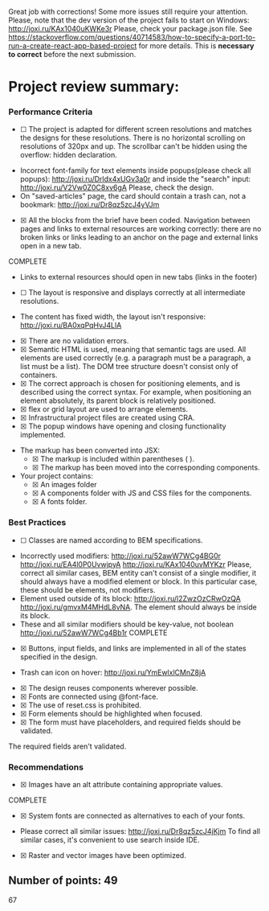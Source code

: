 Great job with corrections! Some more issues still require your attention. Please, note that the dev version of the project fails to start on Windows: http://joxi.ru/KAx1040uKWKe3r Please, check your package.json file. See https://stackoverflow.com/questions/40714583/how-to-specify-a-port-to-run-a-create-react-app-based-project for more details. This is **necessary to correct** before the next submission.

# Project review summary:
### Performance Criteria    
- [ ] <!--14.429--> The project is adapted for different screen resolutions and matches the designs for these resolutions. There is no horizontal scrolling on resolutions of 320px and up. The scrollbar can't be hidden using the overflow: hidden declaration.

* Incorrect font-family for text elements inside popups(please check all popups): http://joxi.ru/Drldx4xUGv3a0r and inside the "search" input: http://joxi.ru/V2Vw0Z0C8xv6gA Please, check the design.
* On "saved-articles" page, the card should contain a trash can, not a bookmark: http://joxi.ru/Dr8qz5zcJ4yVJm

- [x] <!--14.429--> All the blocks from the brief have been coded. Navigation between pages and links to external resources are working correctly: there are no broken links or links leading to an anchor on the page and external links open in a new tab.
COMPLETE
* Links to external resources should open in new tabs (links in the footer)

- [ ] <!--14.429--> The layout is responsive and displays correctly at all intermediate resolutions.

* The content has fixed width, the layout isn't responsive: http://joxi.ru/BA0xqPqHvJ4LlA

- [x] <!--3.38--> There are no validation errors.
- [x] <!--3.38--> Semantic HTML is used, meaning that semantic tags are used. All elements are used correctly (e.g. a paragraph must be a paragraph, a list must be a list). The DOM tree structure doesn't consist only of <div> containers.
- [x] <!--3.38--> The correct approach is chosen for positioning elements, and is described using the correct syntax. For example, when positioning an element absolutely, its parent block is relatively positioned.
- [x] <!--3.38--> flex or grid layout are used to arrange elements.
- [x] <!--3.38--> Infrastructural project files are created using CRA.
- [x] <!--3.38--> The popup windows have opening and closing functionality implemented.
- The markup has been converted into JSX:
	- [x] <!--3.38--> The markup is included within parentheses ( ).
	- [x] <!--3.38--> The markup has been moved into the corresponding components.
- Your project contains:
	- [x] <!--3.38--> An images folder
	- [x] <!--3.38--> A components folder with JS and CSS files for the components.
	- [x] <!--3.38--> A fonts folder.
	
### Best Practices
- [ ] <!--2.143--> Classes are named according to BEM specifications.

* Incorrectly used modifiers: http://joxi.ru/52awW7WCg4BG0r http://joxi.ru/EA4l0P0UvwjpyA http://joxi.ru/KAx1040uvMYKzr Please, correct all similar cases, BEM entity can't consist of a single modifier, it should always have a modified element or block. In this particular case, these should be elements, not modifiers.
* Element used outside of its block: http://joxi.ru/l2ZwzOzCRwOzQA http://joxi.ru/gmvxM4MHdL8vNA. The element should always be inside its block.
* These and all similar modifiers should be key-value, not boolean http://joxi.ru/52awW7WCg4Bb1r
COMPLETE
- [x] <!--2.143--> Buttons, input fields, and links are implemented in all of the states specified in the design.

* Trash can icon on hover: http://joxi.ru/YmEwlxlCMnZ8jA

- [x] <!--2.143--> The design reuses components wherever possible.
- [x] <!--2.143--> Fonts are connected using @font-face.
- [x] <!--2.143--> The use of reset.css is prohibited.
- [x] <!--2.143--> Form elements should be highlighted when focused.
- [x] <!--2.143--> The form must have placeholders, and required fields should be validated.
The required fields aren't validated.

### Recommendations
- [x] <!--1.67--> Images have an alt attribute containing appropriate values.
COMPLETE
- [x] <!--1.67--> System fonts are connected as alternatives to each of your fonts.
* Please correct all similar issues: http://joxi.ru/Dr8qz5zcJ4jKjm To find all similar cases, it's convenient to use search inside IDE.
- [x] <!--1.67--> Raster and vector images have been optimized.

## Number of points: 49
67
